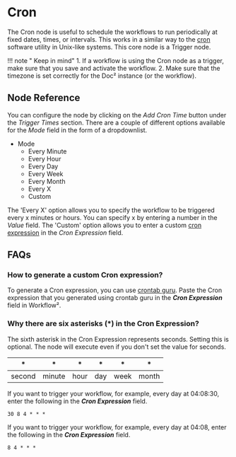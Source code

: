 # Cron

The Cron node is useful to schedule the workflows to run periodically at fixed dates, times, or intervals. This works in a similar way to the [cron](https://en.wikipedia.org/wiki/Cron) software utility in Unix-like systems. This core node is a Trigger node.

!!! note " Keep in mind"
    1. If a workflow is using the Cron node as a trigger, make sure that you save and activate the workflow.
2. Make sure that the timezone is set correctly for the Doc² instance (or the workflow).



## Node Reference

You can configure the node by clicking on the *Add Cron Time* button under the *Trigger Times* section. There are a couple of different options available for the *Mode* field in the form of a dropdownlist.

- Mode
    - Every Minute
    - Every Hour
    - Every Day
    - Every Week
    - Every Month
    - Every X
    - Custom

The 'Every X' option allows you to specify the workflow to be triggered every x minutes or hours. You can specify x by entering a number in the *Value* field. The 'Custom' option allows you to enter a custom [cron expression](https://en.wikipedia.org/wiki/Cron#CRON_expression) in the *Cron Expression* field.

## FAQs

### How to generate a custom Cron expression?

To generate a Cron expression, you can use [crontab guru](https://crontab.guru). Paste the Cron expression that you generated using crontab guru in the ***Cron Expression*** field in Workflow².

### Why there are six asterisks (*) in the Cron Expression?

The sixth asterisk in the Cron Expression represents seconds. Setting this is optional. The node will execute even if you don't set the value for seconds.

| * | * | * | * | * | * |
|---|---|---|---|---|---|
|second|minute|hour|day|week|month|

If you want to trigger your workflow, for example, every day at 04:08:30, enter the following in the ***Cron Expression*** field.
```
30 8 4 * * *
```

If you want to trigger your workflow, for example, every day at 04:08, enter the following in the ***Cron Expression*** field.
```
8 4 * * *
```




